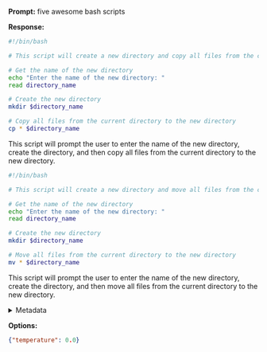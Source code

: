 **Prompt:**
five awesome bash scripts

**Response:**

```bash
#!/bin/bash

# This script will create a new directory and copy all files from the current directory to it.

# Get the name of the new directory
echo "Enter the name of the new directory: "
read directory_name

# Create the new directory
mkdir $directory_name

# Copy all files from the current directory to the new directory
cp * $directory_name
```

This script will prompt the user to enter the name of the new directory, create the directory, and then copy all files from the current directory to the new directory.

```bash
#!/bin/bash

# This script will create a new directory and move all files from the current directory to it.

# Get the name of the new directory
echo "Enter the name of the new directory: "
read directory_name

# Create the new directory
mkdir $directory_name

# Move all files from the current directory to the new directory
mv * $directory_name
```

This script will prompt the user to enter the name of the new directory, create the directory, and then move all files from the current directory to the new directory.

<details><summary>Metadata</summary>

- Duration: 16735 ms
- Datetime: 2023-08-14T12:24:15.210807
- Model: mlc-chat-WizardCoder-15B-V1.0-q4f16_1

</details>

**Options:**
```json
{"temperature": 0.0}
```

